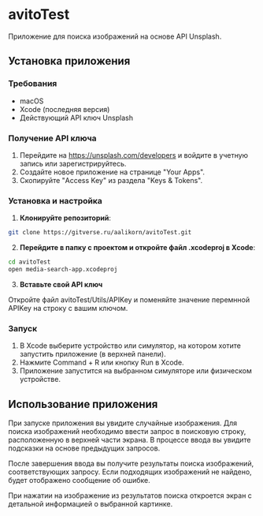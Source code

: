 # avitoTest

Приложение для поиска изображений на основе API Unsplash.

## Установка приложения

### Требования
- macOS
- Xcode (последняя версия)
- Действующий API ключ Unsplash

### Получение API ключа
1. Перейдите на https://unsplash.com/developers и войдите в учетную запись или зарегистрируйтесь.
2. Создайте новое приложение на странице "Your Apps".
3. Скопируйте "Access Key" из раздела "Keys & Tokens".

### Установка и настройка

1. **Клонируйте репозиторий**:
```bash
git clone https://gitverse.ru/aalikorn/avitoTest.git
```
2. **Перейдите в папку с проектом и откройте файл .xcodeproj в Xcode**:
```bash
cd avitoTest
open media-search-app.xcodeproj
```
3. **Вставьте свой API ключ**

Откройте файл avitoTest/Utils/APIKey и поменяйте значение перемнной APIKey на строку с вашим ключом.

### Запуск

1. В Xcode выберите устройство или симулятор, на котором хотите запустить приложение (в верхней панели).
2. Нажмите Command + R или кнопку Run в Xcode.
3. Приложение запустится на выбранном симуляторе или физическом устройстве.


## Использование приложения

При запуске приложения вы увидите случайные изображения. Для поиска изображений необходимо ввести запрос в поисковую строку, расположенную в верхней части экрана. В процессе ввода вы увидите подсказки на основе предыдущих запросов.

После завершения ввода вы получите результаты поиска изображений, соответствующих запросу. Если подходящих изображений не найдено, будет отображено сообщение об ошибке.

При нажатии на изображение из результатов поиска откроется экран с детальной информацией о выбранной картинке.



